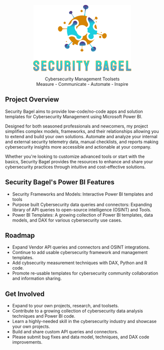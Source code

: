 <p align="center">
  <img src="https://github.com/SecurityBagel/SecurityBagel/blob/main/SecurityBagel.png"/>
</p>

<p align="center">
  Cybersecurity Management Toolsets
  <br>Measure - Communicate - Automate - Inspire
</p>


## Project Overview

Security Bagel aims to provide low-code/no-code apps and solution templates for Cybersecurity Management using Microsoft Power BI. 

Designed for both seasoned professionals and newcomers, my project simplifies complex models, frameworks, and their relationships allowing you to extend and build your own solutions. Automate and analyze your internal and external security telemetry data, manual checklists, and reports making cybersecurity insights more accessible and actionable at your company. 

Whether you're looking to customize advanced tools or start with the basics, Security Bagel provides the resources to enhance and share your cybersecurity practices through intuitive and cost-effective solutions.

## Security Bagel's Power BI Features

- Security Frameworks and Models: Interactive Power BI templates and tools 
- Purpose built Cybersecurity data queries and connectors: Expanding library of API queries to open-source intelligence (OSINT) and Tools. 
- Power BI Templates: A growing collection of Power BI templates, data models, and DAX for various cybersecurity use cases.

## Roadmap

- Expand Vendor API queries and connectors and OSINT integrations.
- Continue to add usable cybersecurity framework and management templates.
- Add cybsecurity measurement techniques with DAX, Python and R code.
- Promote re-usable templates for cybersecurity community collaboration and information sharing. 

## Get Involved
* Expand to your own projects, research, and toolsets.
* Contribute to a growing collection of cybersecurity data analysis techniques and Power BI code.
* Learn a highly-needed skill in the cybersecurity industry and showcase your own projects.
* Build and share custom API queries and connectors.
* Please submit bug fixes and data model, techniques, and DAX code improvements. 
